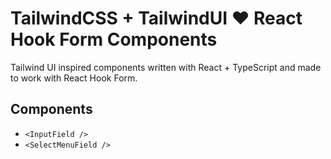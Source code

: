 # TailwindCSS + TailwindUI ❤️ React Hook Form Components

Tailwind UI inspired components written with React + TypeScript and made to work with React Hook Form.

## Components

* `<InputField />`
* `<SelectMenuField />`
